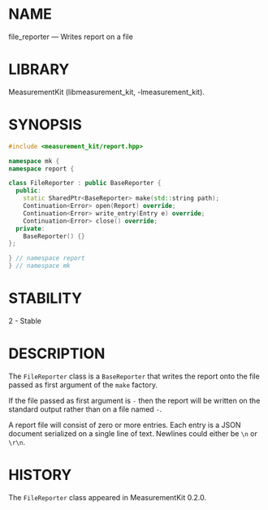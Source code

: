 # NAME
file_reporter &mdash; Writes report on a file

# LIBRARY
MeasurementKit (libmeasurement_kit, -lmeasurement_kit).

# SYNOPSIS
```C++
#include <measurement_kit/report.hpp>

namespace mk {
namespace report {

class FileReporter : public BaseReporter {
  public:
    static SharedPtr<BaseReporter> make(std::string path);
    Continuation<Error> open(Report) override;
    Continuation<Error> write_entry(Entry e) override;
    Continuation<Error> close() override;
  private:
    BaseReporter() {}
};

} // namespace report
} // namespace mk
```

# STABILITY

2 - Stable

# DESCRIPTION

The `FileReporter` class is a `BaseReporter` that writes the report onto the
file passed as first argument of the `make` factory.

If the file passed as first argument is `-` then the report will be
written on the standard output rather than on a file named `-`.

A report file will consist of zero or more entries. Each entry is a JSON
document serialized on a single line of text. Newlines could either be `\n`
or `\r\n`.

# HISTORY

The `FileReporter` class appeared in MeasurementKit 0.2.0.
